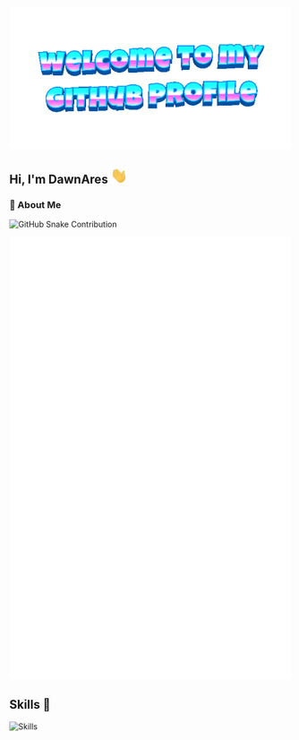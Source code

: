 #

![Welcome to my GitHub profile](welcome-header.gif)
<!-- markdownlint-disable-next-line MD033 -->
## Hi, I'm DawnAres <img src="wave.gif" width="30px" alt="wave">

### 📝 About Me

![GitHub Snake Contribution](https://github.com/WorldDawnAres/dawnares/raw/output/github-contribution-grid-snake.svg)

[![GitHub Metrics](./github-metrics.svg)](https://github.com/WorldDawnAres?tab=repositories&type=source)

## Skills 👾

![Skills](https://skillicons.dev/icons?i=html,c,python,css,java)
